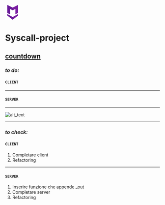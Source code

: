 ![alt text](https://github.com/adam-p/markdown-here/raw/master/src/common/images/icon48.png "Logo Title Text 1")

# Syscall-project 
[countdown](https://free.timeanddate.com/countdown/i8aabgkf/n2177/cf101/cm0/cu4/ct0/cs0/ca0/co0/cr0/ss0/cac000/cpc000/pcd8873c/tcfff/fs400/szw2251/szh950/iso2022-06-08T00:00:00/bas2)
---
### _to do:_
#### `CLIENT`
---


#### `SERVER`

---
![alt_text](https://upload.wikimedia.org/wikipedia/commons/d/dd/Linux_logo.jpg)

---

### _to check:_
####  `CLIENT`
1. Completare client
1. Refactoring

---

#### `SERVER`
1. Inserire funzione che appende _out
2. Completare server
3. Refactoring






